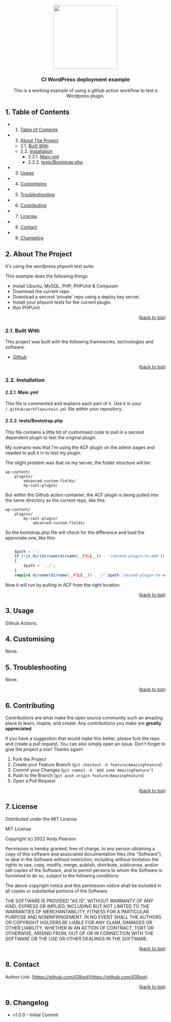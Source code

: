 
<div id="top"></div>

<div align="center">


<img src="https://svg-rewriter.sachinraja.workers.dev/?url=https%3A%2F%2Fcdn.jsdelivr.net%2Fnpm%2F%40mdi%2Fsvg%406.7.96%2Fsvg%2Fgithub.svg&fill=%23BEF264&width=200px&height=200px" style="width:200px;"/>

<h3 align="center">CI WordPress deployment example</h3>

<p align="center">
This is a working example of using a github action workflow to test a Wordpress plugin.
</p>    
</div>

##  1. <a name='TableofContents'></a>Table of Contents


* 1. [Table of Contents](#TableofContents)
* 2. [About The Project](#AboutTheProject)
	* 2.1. [Built With](#BuiltWith)
	* 2.2. [Installation](#Installation)
		* 2.2.1. [Main.yml](#Main.yml)
		* 2.2.2. [tests/Bootstrap.php](#testsBootstrap.php)
* 3. [Usage](#Usage)
* 4. [ Customising](#Customising)
* 5. [Troubleshooting](#Troubleshooting)
* 6. [Contributing](#Contributing)
* 7. [License](#License)
* 8. [Contact](#Contact)
* 9. [Changelog](#Changelog)



##  2. <a name='AboutTheProject'></a>About The Project

It's using the wordpress phpunit test suite.

This example does the following things:

- Install Ubuntu, MySQL, PHP, PHPUnit & Composer
- Download the current repo
- Download a second 'private' repo using a deploy key secret.
- Install your phpunit tests for the current plugin.
- Run PHPUnit 

<p align="right">(<a href="#top">back to top</a>)</p>


###  2.1. <a name='BuiltWith'></a>Built With

This project was built with the following frameworks, technologies and software.

* [Github](https://github.com/)

<p align="right">(<a href="#top">back to top</a>)</p>


###  2.2. <a name='Installation'></a>Installation


####  2.2.1. <a name='Main.yml'></a>Main.yml 

This file is commented and explains each part of it. Use it in your `/.github/workflows/main.yml` file within your repository.

####  2.2.2. <a name='testsBootstrap.php'></a>tests/Bootstrap.php

This file contains a little bit of customised code to pull in a second dependent plugin to test the original plugin.

My scenario was that I'm using the ACF plugin on the admin pages and needed to pull it in to test my plugin. 

The slight problem was that on my server, the folder structure will be:

    wp-content/
        plugins/
            advanced-custom-fields/
            my-cool-plugin/

But within the Github action container, the ACF plugin is being pulled into the same directory as the current repo, like this:

    wp-content/
        plugins/
            my-cool-plugin/ 
                advanced-custom-fields/

So the bootstrap.php file will check for the difference and load the approriate one, like this:

```php

    $path = '';
    if (!is_dir(dirname(dirname(__FILE__)) . '/second-plugin-to-add'))
    {
        $path = '../';
    }
    require dirname(dirname(__FILE__)) . '/'.$path.'second-plugin-to-add/my_second_plugin.php';		// ACF

```

Now it will run by pulling in ACF from the right location.



<p align="right">(<a href="#top">back to top</a>)</p>


##  3. <a name='Usage'></a>Usage

Github Actions.

##  4. <a name='Customising'></a> Customising

None.

##  5. <a name='Troubleshooting'></a>Troubleshooting

None.

<p align="right">(<a href="#top">back to top</a>)</p>


##  6. <a name='Contributing'></a>Contributing

Contributions are what make the open source community such an amazing place to learn, inspire, and create. Any contributions you make are **greatly appreciated**.

If you have a suggestion that would make this better, please fork the repo and create a pull request. You can also simply open an issue.
Don't forget to give the project a star! Thanks again!

1. Fork the Project
2. Create your Feature Branch (`git checkout -b feature/AmazingFeature`)
3. Commit your Changes (`git commit -m 'Add some AmazingFeature'`)
4. Push to the Branch (`git push origin feature/AmazingFeature`)
5. Open a Pull Request

<p align="right">(<a href="#top">back to top</a>)</p>



##  7. <a name='License'></a>License

Distributed under the MIT License.

MIT License

Copyright (c) 2022 Andy Pearson

Permission is hereby granted, free of charge, to any person obtaining a copy
of this software and associated documentation files (the "Software"), to deal
in the Software without restriction, including without limitation the rights
to use, copy, modify, merge, publish, distribute, sublicense, and/or sell
copies of the Software, and to permit persons to whom the Software is
furnished to do so, subject to the following conditions:

The above copyright notice and this permission notice shall be included in all
copies or substantial portions of the Software.

THE SOFTWARE IS PROVIDED "AS IS", WITHOUT WARRANTY OF ANY KIND, EXPRESS OR
IMPLIED, INCLUDING BUT NOT LIMITED TO THE WARRANTIES OF MERCHANTABILITY,
FITNESS FOR A PARTICULAR PURPOSE AND NONINFRINGEMENT. IN NO EVENT SHALL THE
AUTHORS OR COPYRIGHT HOLDERS BE LIABLE FOR ANY CLAIM, DAMAGES OR OTHER
LIABILITY, WHETHER IN AN ACTION OF CONTRACT, TORT OR OTHERWISE, ARISING FROM,
OUT OF OR IN CONNECTION WITH THE SOFTWARE OR THE USE OR OTHER DEALINGS IN THE
SOFTWARE.

<p align="right">(<a href="#top">back to top</a>)</p>



##  8. <a name='Contact'></a>Contact

Author Link: [https://github.com/IORoot](https://github.com/IORoot)

<p align="right">(<a href="#top">back to top</a>)</p>

##  9. <a name='Changelog'></a>Changelog

- v1.0.0 - Initial Commit
